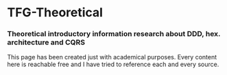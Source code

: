 # TFG-Theoretical
### Theoretical introductory information research about DDD, hex. architecture and CQRS
This page has been created just with academical purposes.
Every content here is reachable free and I have tried to reference each and every source.
